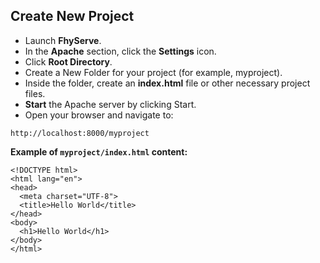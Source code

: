 ## Create New Project

- Launch **FhyServe**.
- In the **Apache** section, click the **Settings** icon.
- Click **Root Directory**.
- Create a New Folder for your project (for example, myproject).
- Inside the folder, create an **index.html** file or other necessary project files.
- **Start** the Apache server by clicking Start.
- Open your browser and navigate to:

```
http://localhost:8000/myproject
```

**Example of `myproject/index.html` content:**

```
<!DOCTYPE html>
<html lang="en">
<head>
  <meta charset="UTF-8">
  <title>Hello World</title>
</head>
<body>
  <h1>Hello World</h1>
</body>
</html>
```